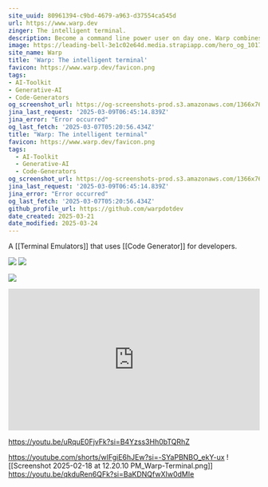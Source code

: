 ```yaml
---
site_uuid: 80961394-c9bd-4679-a963-d37554ca545d
url: https://www.warp.dev
zinger: The intelligent terminal.
description: Become a command line power user on day one. Warp combines AI and your dev team’s knowledge in one fast, intuitive terminal.
image: https://leading-bell-3e1c02e64d.media.strapiapp.com/hero_og_1017_0fe1efb432.png
site_name: Warp
title: 'Warp: The intelligent terminal'
favicon: https://www.warp.dev/favicon.png
tags:
- AI-Toolkit
- Generative-AI
- Code-Generators
og_screenshot_url: https://og-screenshots-prod.s3.amazonaws.com/1366x768/80/false/8d73894f4f6f87fe2f4d245c0b83e68bcdcbf71a3e1522fd70aeebdc4c5e1a12.jpeg
jina_last_request: '2025-03-09T06:45:14.839Z'
jina_error: "Error occurred"
og_last_fetch: '2025-03-07T05:20:56.434Z'
title: "Warp: The intelligent terminal"
favicon: https://www.warp.dev/favicon.png
tags:
  - AI-Toolkit
  - Generative-AI
  - Code-Generators
og_screenshot_url: https://og-screenshots-prod.s3.amazonaws.com/1366x768/80/false/8d73894f4f6f87fe2f4d245c0b83e68bcdcbf71a3e1522fd70aeebdc4c5e1a12.jpeg
jina_last_request: '2025-03-09T06:45:14.839Z'
jina_error: "Error occurred"
og_last_fetch: '2025-03-07T05:20:56.434Z'
github_profile_url: https://github.com/warpdotdev
date_created: 2025-03-21
date_modified: 2025-03-24
---
```





A [[Terminal Emulators]] that uses [[Code Generator]] for developers.

![](https://i.imgur.com/yFe5uL5.png)
![](https://i.imgur.com/qykrfQe.png)

![](https://i.imgur.com/VKjSK0G.png)


<iframe style="aspect-ratio:16/9;width:100%;height:auto" src="https://www.youtube.com/embed/0LZpt0pKWsQ?si=EAnc9fega4Lf4mEo&amp;controls=0" title="YouTube video player" frameborder="0" allow="accelerometer; autoplay; clipboard-write; encrypted-media; gyroscope; picture-in-picture; web-share" referrerpolicy="strict-origin-when-cross-origin" allowfullscreen></iframe>


https://youtu.be/uRquE0FjvFk?si=B4Yzss3Hh0bTQRhZ


https://youtube.com/shorts/wIFgiE6hJEw?si=-SYaPBNBO_ekY-ux
![[Screenshot 2025-02-18 at 12.20.10 PM_Warp-Terminal.png]]
https://youtu.be/qkduRen6QFk?si=BaKDNQfwXIw0dMIe
